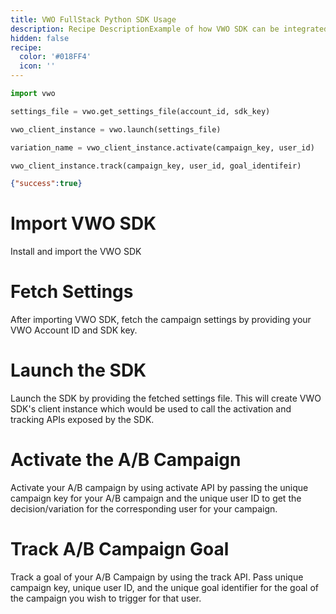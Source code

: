 ```yaml
---
title: VWO FullStack Python SDK Usage
description: Recipe DescriptionExample of how VWO SDK can be integrated into your codebase.
hidden: false
recipe:
  color: '#018FF4'
  icon: ''
---
```

```python Python
import vwo

settings_file = vwo.get_settings_file(account_id, sdk_key)

vwo_client_instance = vwo.launch(settings_file)

variation_name = vwo_client_instance.activate(campaign_key, user_id)

vwo_client_instance.track(campaign_key, user_id, goal_identifeir)

```

```json Response Example
{"success":true}
```

# Import VWO SDK

<!-- python@1 -->

Install and import the VWO SDK

# Fetch Settings

<!-- python@3 -->

After importing VWO SDK, fetch the campaign settings by providing your VWO Account ID and SDK key.

# Launch the SDK

<!-- python@5 -->

Launch the SDK by providing the fetched settings file. This will create VWO SDK's client instance which would be used to call the activation and tracking APIs exposed by the SDK.

# Activate the A/B Campaign

<!-- python@7 -->

Activate your A/B campaign by using activate API by passing the unique campaign key for your A/B campaign and the unique user ID to get the decision/variation for the corresponding user for your campaign.

# Track A/B Campaign Goal

<!-- python@9 -->

Track a goal of your A/B Campaign by using the track API. Pass unique campaign key, unique user ID, and the unique goal identifier for the goal of the campaign you wish to trigger for that user.